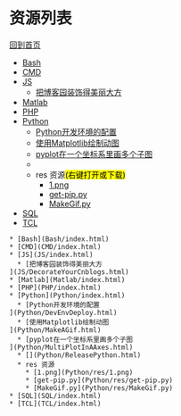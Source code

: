 
# 资源列表

[回到首页](https://charleechan.github.io/MyWiki)

* [Bash](Bash/index.html)
* [CMD](CMD/index.html)
* [JS](JS/index.html)
  * [把博客园装饰得美丽大方
](JS/DecorateYourCnblogs.html)
* [Matlab](Matlab/index.html)
* [PHP](PHP/index.html)
* [Python](Python/index.html)
  * [Python开发环境的配置
](Python/DevEnvDeploy.html)
  * [使用Matplotlib绘制动图
](Python/MakeAGif.html)
  * [pyplot在一个坐标系里画多个子图
](Python/MultiPlotInAAxes.html)
  * [](Python/ReleasePython.html)
  * res 资源<mark>(右键打开或下载)</mark>
    * [1.png](Python/res/1.png)
    * [get-pip.py](Python/res/get-pip.py)
    * [MakeGif.py](Python/res/MakeGif.py)
* [SQL](SQL/index.html)
* [TCL](TCL/index.html)


```mind:height=300,title=内容概要,color
* [Bash](Bash/index.html)
* [CMD](CMD/index.html)
* [JS](JS/index.html)
  * [把博客园装饰得美丽大方
](JS/DecorateYourCnblogs.html)
* [Matlab](Matlab/index.html)
* [PHP](PHP/index.html)
* [Python](Python/index.html)
  * [Python开发环境的配置
](Python/DevEnvDeploy.html)
  * [使用Matplotlib绘制动图
](Python/MakeAGif.html)
  * [pyplot在一个坐标系里画多个子图
](Python/MultiPlotInAAxes.html)
  * [](Python/ReleasePython.html)
  * res 资源
    * [1.png](Python/res/1.png)
    * [get-pip.py](Python/res/get-pip.py)
    * [MakeGif.py](Python/res/MakeGif.py)
* [SQL](SQL/index.html)
* [TCL](TCL/index.html)
```

